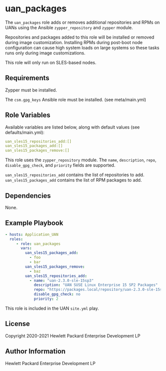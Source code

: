 uan_packages
=========

The `uan_packages` role adds or removes additional repositories and RPMs on UANs
using the Ansible `zypper_repository` and `zypper` module.

Repositories and packages added to this role will be installed or removed during
image customization. Installing RPMs during post-boot node configuration can
cause high system loads on large systems so these tasks runs only during image
customizations.

This role will only run on SLES-based nodes.

Requirements
------------

Zypper must be installed.

The `csm.gpg_keys` Ansible role must be installed. (see meta/main.yml)

Role Variables
--------------

Available variables are listed below, along with default values (see defaults/main.yml):

```yaml
uan_sles15_repositories_add:[]
uan_sles15_packages_add:[]
uan_sles15_packages_remove:[]
```

This role uses the `zypper_repository` module. The `name`, `description`, `repo`,
`disable_gpg_check`, and `priority` fields are supported.

`uan_sles15_repositories_add` contains the list of repositories to add.
`uan_sles15_packages_add` contains the list of RPM packages to add.

Dependencies
------------

None.

Example Playbook
----------------

```yaml
- hosts: Application_UAN
  roles:
     - role: uan_packages
       vars:
         uan_sles15_packages_add:
           - foo
           - bar
         uan_sles15_packages_remove:
           - baz
         uan_sles15_repositories_add:
           - name: "uan-2.3.0-sle-15sp3"
             description: "UAN SUSE Linux Enterprise 15 SP2 Packages"
             repo: "https://packages.local/repository/uan-2.3.0-sle-15sp3"
             disable_gpg_check: no
             priority: 2
```

This role is included in the UAN `site.yml` play.

License
-------

Copyright 2020-2021 Hewlett Packard Enterprise Development LP

Author Information
------------------

Hewlett Packard Enterprise Development LP
